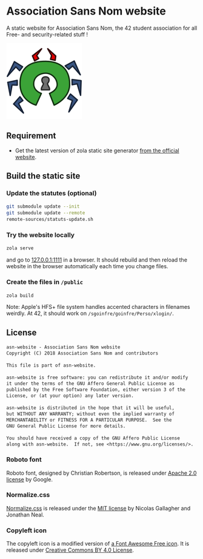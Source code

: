 # Association Sans Nom website
A static website for Association Sans Nom, the 42 student association
for all Free- and security-related stuff !

![ASN logo](public/images/logo.svg)

## Requirement

* Get the latest version of zola static site generator [from the official
website](https://www.getzola.org/documentation/getting-started/installation/).

## Build the static site

### Update the statutes (optional)

``` sh
git submodule update --init
git submodule update --remote
remote-sources/statuts-update.sh
```

### Try the website locally

``` sh
zola serve
```

and go to [127.0.0.1:1111](http://127.0.0.1:1111/) in a browser.
It should rebuild and then reload the website in the browser automatically each
time you change files.

### Create the files in `/public`

``` sh
zola build
```

Note: Apple's HFS+ file system handles accented characters in filenames weirdly.
At 42, it should work on `/sgoinfre/goinfre/Perso/xlogin/`.

## License

    asn-website - Association Sans Nom website
    Copyright (C) 2018 Association Sans Nom and contributors
    
    This file is part of asn-website.
    
    asn-website is free software: you can redistribute it and/or modify
    it under the terms of the GNU Affero General Public License as
    published by the Free Software Foundation, either version 3 of the
    License, or (at your option) any later version.
    
    asn-website is distributed in the hope that it will be useful,
    but WITHOUT ANY WARRANTY; without even the implied warranty of
    MERCHANTABILITY or FITNESS FOR A PARTICULAR PURPOSE.  See the
    GNU General Public License for more details.
    
    You should have received a copy of the GNU Affero Public License
    along with asn-website.  If not, see <https://www.gnu.org/licenses/>.

### Roboto font

Roboto font, designed by Christian Robertson, is released under [Apache 2.0
license](http://www.apache.org/licenses/LICENSE-2.0) by Google.

### Normalize.css

[Normalize.css](http://necolas.github.io/normalize.css/) is released under the
[MIT license](https://github.com/necolas/normalize.css/blob/master/LICENSE.md)
by Nicolas Gallagher and Jonathan Neal.

### Copyleft icon

The copyleft icon is a modified version of [a Font Awesome Free
icon](https://fontawesome.com/icons/copyright?style=regular).
It is released under [Creative Commons BY 4.0
License](https://creativecommons.org/licenses/by/4.0/).
